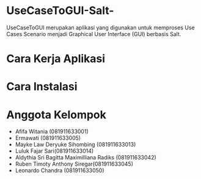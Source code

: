 # UseCaseToGUI-Salt-
UseCaseToGUI merupakan aplikasi yang digunakan untuk memproses Use Cases Scenario menjadi Graphical User Interface (GUI) berbasis Salt.

# Cara Kerja Aplikasi

# Cara Instalasi

# Anggota Kelompok

* Afifa Witania (081911633001)
* Ermawati (081911633005)
* Mayke Law Deryuke Sihombing (081911633013)
* Luluk Fajar Sari(081911633014)
* Aldythia Sri Bagitta Maximilliana Radiks (081911633042)
* Ruben Timoty Anthony Siregar(081911633045)
* Leonardo Chandra (081911633050)